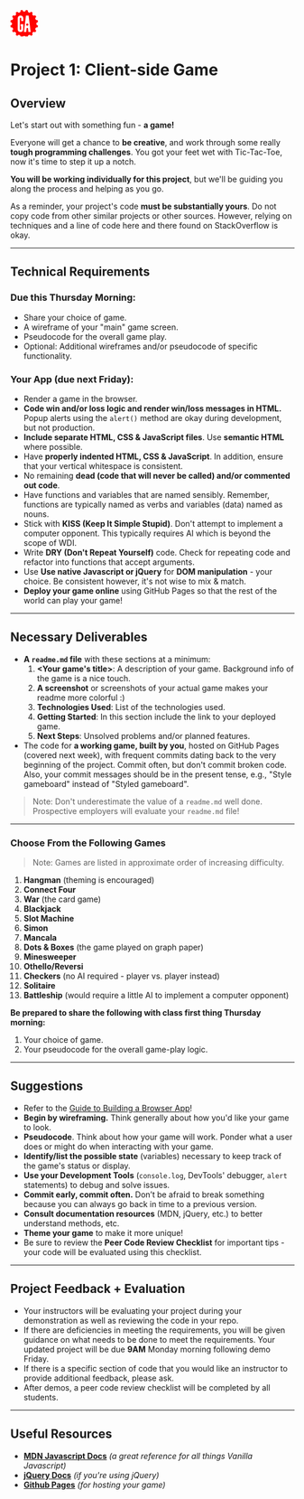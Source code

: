 ![](../../resources/assets/ga-icon-small.png)
# Project 1: Client-side Game

## Overview

Let's start out with something fun - **a game!**

Everyone will get a chance to **be creative**, and work through some really **tough programming challenges**.  You got your feet wet
with Tic-Tac-Toe, now it's time to step it up a notch.

**You will be working individually for this project**, but we'll be guiding you along the process and helping as you go.

As a reminder, your project's code **must be substantially yours**. Do not copy code from other similar projects or other sources. However, relying on techniques and a line of code here and there found on StackOverflow is okay.

---

## Technical Requirements

### Due this Thursday Morning:

- Share your choice of game.
- A wireframe of your "main" game screen.
- Pseudocode for the overall game play.
- Optional: Additional wireframes and/or pseudocode of specific functionality.

### Your App (due next Friday):

- Render a game in the browser.
- **Code win and/or loss logic and render win/loss messages in HTML.** Popup alerts using the `alert()` method are okay during development, but not production.
- **Include separate HTML, CSS & JavaScript files**. Use **semantic HTML** where possible.
- Have **properly indented HTML, CSS & JavaScript**. In addition, ensure that your vertical whitespace is consistent.
- No remaining **dead (code that will never be called) and/or commented out code**.
- Have functions and variables that are named sensibly. Remember, functions are typically named as verbs and variables (data) named as nouns.
- Stick with **KISS (Keep It Simple Stupid)**. Don't attempt to implement a computer opponent.  This typically requires AI which is beyond the scope of WDI.
- Write **DRY (Don't Repeat Yourself)** code. Check for repeating code and refactor into functions that accept arguments.
- Use **Use native Javascript or jQuery** for **DOM manipulation** - your choice. Be consistent however, it's not wise to mix & match.
- **Deploy your game online** using GitHub Pages so that the rest of the world can play your game!

---

## Necessary Deliverables

- **A ``readme.md`` file** with these sections at a minimum:
  1. **\<Your game's title\>**: A description of your game.  Background info of the game is a nice touch.
  1. **A screenshot** or screenshots of your actual game makes your readme more colorful :)
  1. **Technologies Used**: List of the technologies used.
  1. **Getting Started**: In this section include the link to your deployed game. 
  1. **Next Steps**: Unsolved problems and/or planned features.
- The code for **a working game, built by you**, hosted on GitHub Pages (covered next week),
  with frequent commits dating back to the very beginning of the project. Commit often, but don't commit broken code. Also, your commit messages should be in the present tense, e.g., "Style gameboard" instead of "Styled gameboard".

> Note: Don't underestimate the value of a `readme.md` well done. Prospective employers will evaluate your `readme.md` file!

---

### Choose From the Following Games

> Note: Games are listed in approximate order of increasing difficulty.

1. **Hangman** (theming is encouraged)
1. **Connect Four**
1. **War** (the card game)
1. **Blackjack**
1. **Slot Machine**
1. **Simon**
1. **Mancala**
1. **Dots & Boxes** (the game played on graph paper)
1. **Minesweeper**
1. **Othello/Reversi**
1. **Checkers** (no AI required - player vs. player instead)
1. **Solitaire**
1. **Battleship** (would require a little AI to implement a computer opponent)

**Be prepared to share the following with class first thing Thursday morning:**

1. Your choice of game.
2. Your pseudocode for the overall game-play logic.

---

## Suggestions

- Refer to the [Guide to Building a Browser App](https://github.com/ga-students/WDI-DT-55/blob/master/work/w01/d5/03-04-guide-to-building-a-browser-app.md)!
- **Begin by wireframing.** Think generally about how you'd
  like your game to look.
- **Pseudocode**. Think about how your game will work.  Ponder what a user does or might do when interacting with your game.
- **Identify/list the possible state** (variables) necessary to keep track of the game's status or display.
- **Use your Development Tools** (`console.log`, DevTools' debugger, `alert` statements) to debug and solve issues.
- **Commit early, commit often.** Don’t be afraid to break something because you can always go back in time to a previous version.
- **Consult documentation resources** (MDN, jQuery, etc.) to better understand methods, etc.
- **Theme your game** to make it more unique!
- Be sure to review the **Peer Code Review Checklist** for important tips - your code will be evaluated using this checklist.

---

## Project Feedback + Evaluation

- Your instructors will be evaluating your project during your demonstration as well as reviewing the code in your repo.
- If there are deficiencies in meeting the requirements, you will be given guidance on what needs to be done to meet the requirements.  Your updated project will be due **9AM** Monday morning following demo Friday.
- If there is a specific section of code that you would like an instructor to provide additional feedback, please ask.
- After demos, a peer code review checklist will be completed by all students.

---

## Useful Resources

- **[MDN Javascript Docs](https://developer.mozilla.org/en-US/docs/Web/JavaScript)**
  _(a great reference for all things Vanilla Javascript)_
- **[jQuery Docs](http://api.jquery.com)** _(if you're using jQuery)_
- **[Github Pages](https://pages.github.com)** _(for hosting your game)_